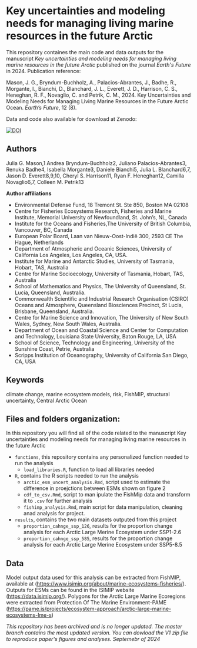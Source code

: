 # Key uncertainties and modeling needs for managing living marine resources in the future Arctic 

This repository containes the main code and data outputs for the manuscript *Key uncertainties and modeling needs for managing living marine resources in the future Arctic* published on the journal *Earth's Future* in 2024. Publication reference:

Mason, J. G., Bryndum-Buchholz, A., Palacios-Abrantes, J., Badhe, R., Morgante, I., Bianchi, D., Blanchard, J. L., Everett, J. D., Harrison, C. S., Heneghan, R. F., Novaglio, C. and Petrik, C. M., 2024. Key Uncertainties and Modeling Needs for Managing Living Marine Resources in the Future Arctic Ocean. *Earth’s Future*, 12 (8).

Data and code also available for download at Zenodo:

[![DOI](https://zenodo.org/badge/620382561.svg)](https://zenodo.org/doi/10.5281/zenodo.11094224)


## Authors 

Julia G. Mason,1 Andrea Bryndum-Buchholz2, Juliano Palacios-Abrantes3, Renuka Badhe4, Isabella Morgante3, Daniele Bianchi5, Julia L. Blanchard6,7, Jason D. Everett8,9,10, Cheryl S. Harrison11, Ryan F. Heneghan12, Camilla Novaglio6,7, Colleen M. Petrik13


**Author affiliations**

- Environmental Defense Fund, 18 Tremont St. Ste 850, Boston MA 02108
- Centre for Fisheries Ecosystems Research, Fisheries and Marine Institute, Memorial University of Newfoundland, St. John’s, NL, Canada
- Institute for the Oceans and Fisheries,The University of British Columbia, Vancouver, BC, Canada
- European Polar Board, Laan van Nieuw-Oost-Indië 300, 2593 CE The Hague, Netherlands
- Department of Atmospheric and Oceanic Sciences, University of California Los Angeles, Los Angeles, CA, USA.
- Institute for Marine and Antarctic Studies, University of Tasmania, Hobart, TAS, Australia
- Centre for Marine Socioecology, University of Tasmania, Hobart, TAS, Australia
- School of Mathematics and Physics, The University of Queensland, St. Lucia, Queensland, Australia.
- Commonwealth Scientific and Industrial Research Organisation (CSIRO) Oceans and Atmosphere, Queensland Biosciences Precinct, St Lucia, Brisbane, Queensland, Australia. 
- Centre for Marine Science and Innovation, The University of New South Wales, Sydney, New South Wales, Australia.
- Department of Ocean and Coastal Science and Center for Computation and Technology, Louisiana State University, Baton Rouge, LA, USA
- School of Science, Technology and Engineering, University of the Sunshine Coast, Petrie, Australia
- Scripps Institution of Oceanography, University of California San Diego, CA, USA


## Keywords
climate change, marine ecosystem models, risk, FishMIP, structural uncertainty, Central Arctic Ocean

## Files and folders organization:

In this repository you will find all of the code related to the manuscript Key uncertainties and modeling needs for managing living marine resources in the future Arctic 

- `functions`, this repository contains any personalized function needed to run the analysis
  - `load_libraries.R`, function to load all libraries needed
- `R`, contains the R scripts needed to run the analysis
  - `arctic_esm_uncert_analysis.Rmd`, script used to estimate the difference in proejctions between ESMs shown on figure 2
  - `cdf_to_csv.Rmd`, script to man ipulate the FishMip data and transform it to `.csv` for further analysis
  - `fishimp_analysis.Rmd`, main script for data manipulation, cleaning anad analysis for project.
- `results`, contains the two main datasets outputed from this project
  - `proportion_cahnge_ssp_126`, results for the proportion change analysis for each Arctic Large Merine Ecosystem under SSP1-2.6
  - `proportion_cahnge_ssp_585`, results for the proportion change analysis for each Arctic Large Merine Ecosystem under SSP5-8.5

## Data

Model output data used for this analysis can be extracted from FishMIP, available at (https://www.isimip.org/about/marine-ecosystems-fisheries/). Outputs for ESMs can be found in the ISIMIP website (https://data.isimip.org/). Polygons for the Arctic Large Marine Ecoregions were extracted from Protection Of The Marine Environment-PAME (https://pame.is/projects/ecosystem-approach/arctic-large-marine-ecosystems-lme-s)

*This repository has been archived and is no longer updated. The master branch contains the most updated version. You can dowload the V1 zip file to reproduce paper's figures and analyses. Septemebr of 2024*
